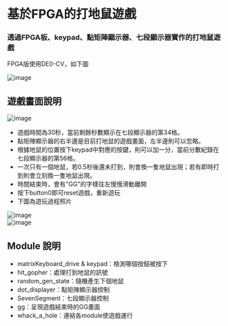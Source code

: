 # 基於FPGA的打地鼠遊戲
### 透過FPGA板、keypad、點矩陣顯示器、七段顯示器實作的打地鼠遊戲
FPGA版使用DE0-CV，如下圖  
    
![image](https://images.offerup.com/29akojGOnCuHByERsvasaaHdhwg=/1008x756/a662/a6623b01792d4a3b9840056e364a7f0e.jpg)
## 遊戲畫面說明
  
![image](https://i.imgur.com/di60Fvx.jpg)  
- 遊戲時間為30秒，當前剩餘秒數顯示在七段顯示器的第34格。
- 點矩陣顯示器的右半邊是目前打地鼠的遊戲畫面，左半邊則可以忽略。
- 根據地鼠的位置按下keypad中對應的按鍵，則可以加一分，當前分數紀錄在七段顯示器的第56格。
- 一次只有一個地鼠，若0.5秒後還未打到，則會換一隻地鼠出現；若有即時打到則會立刻換一隻地鼠出現。
- 時間結束時，會有"GG"的字樣往左慢慢滑動離開
- 按下button0即可reset遊戲，重新遊玩
- 下圖為遊玩過程照片
  
![image](https://i.imgur.com/42AfJrk.jpg)  
![image](https://i.imgur.com/4ZKyrLf.jpg)  

## Module 說明
- matrixKeyboard_drive & keypad：檢測哪個按鈕被按下
- hit_gopher：處理打到地鼠的訊號
- random_gen_state：隨機產生下個地鼠
- dot_displayer：點矩陣顯示器控制
- SevenSegment：七段顯示器控制
- gg：呈現遊戲結束時的GG畫面
- whack_a_hole：連結各module使遊戲運行